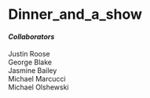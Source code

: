 # Dinner_and_a_show


#### __*Collaborators*__

Justin Roose  
George Blake  
Jasmine Bailey  
Michael Marcucci  
Michael Olshewski  
